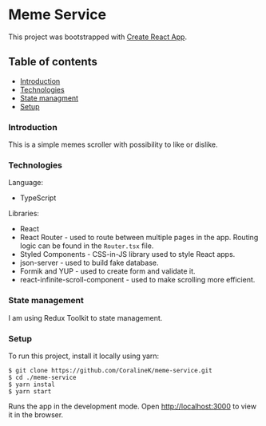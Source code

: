 # Meme Service

This project was bootstrapped with [Create React App](https://github.com/facebook/create-react-app).

## Table of contents
* [Introduction](#introduction)
* [Technologies](#technologies)
* [State managment](#statemanagnent)
* [Setup](#setup)

### Introduction

This is a simple memes scroller with possibility to like or dislike.

### Technologies

Language:

- TypeScript

Libraries:

- React
- React Router - used to route between multiple pages in the app. Routing logic can be found in the `Router.tsx` file.
- Styled Components - CSS-in-JS library used to style React apps.
- json-server - used to build fake database.
- Formik and YUP - used to create form and validate it.
- react-infinite-scroll-component - used to make scrolling more efficient.

### State management

I am using Redux Toolkit to state management.

### Setup
To run this project, install it locally using yarn:

```
$ git clone https://github.com/CoralineK/meme-service.git
$ cd ./meme-service
$ yarn instal
$ yarn start
```

Runs the app in the development mode.
Open [http://localhost:3000](http://localhost:3000) to view it in the browser.
